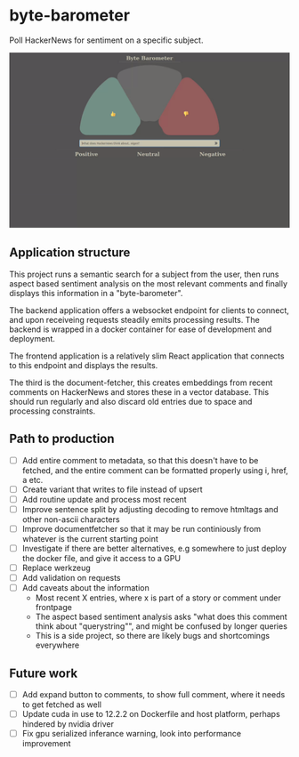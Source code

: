 # byte-barometer

Poll HackerNews for sentiment on a specific subject.

![Current frontend of the byte barometer](/bytebarometer.gif?raw=true "From an arbitrary subject chosen by the user a general poll is created using natural language processing.")

## Application structure

This project runs a semantic search for a subject from the user, then runs aspect based sentiment analysis on the most relevant comments and finally displays this information in a "byte-barometer".

The backend application offers a websocket endpoint for clients to connect, and upon receiveing requests steadily emits processing results. The backend is wrapped in a docker container for ease of development and deployment.

The frontend application is a relatively slim React application that connects to this endpoint and displays the results.

The third is the document-fetcher, this creates embeddings from recent comments on HackerNews and stores these in a vector database. This should run regularly and also discard old entries due to space and processing constraints.

## Path to production

- [ ] Add entire comment to metadata, so that this doesn't have to be fetched, and the entire comment can be formatted properly using i, href, a etc.
- [ ] Create variant that writes to file instead of upsert
- [ ] Add routine update and process most recent
- [ ] Improve sentence split by adjusting decoding to remove htmltags and other non-ascii characters
- [ ] Improve documentfetcher so that it may be run continiously from whatever is the current starting point
- [ ] Investigate if there are better alternatives, e.g somewhere to just deploy the docker file, and give it access to a GPU
- [ ] Replace werkzeug
- [ ] Add validation on requests
- [ ] Add caveats about the information
  - Most recent X entries, where x is part of a story or comment under frontpage
  - The aspect based sentiment analysis asks "what does this comment think about "querystring"", and might be confused by longer queries
  - This is a side project, so there are likely bugs and shortcomings everywhere

## Future work

- [ ] Add expand button to comments, to show full comment, where it needs to get fetched as well
- [ ] Update cuda in use to 12.2.2 on Dockerfile and host platform, perhaps hindered by nvidia driver
- [ ] Fix gpu serialized inferance warning, look into performance improvement

